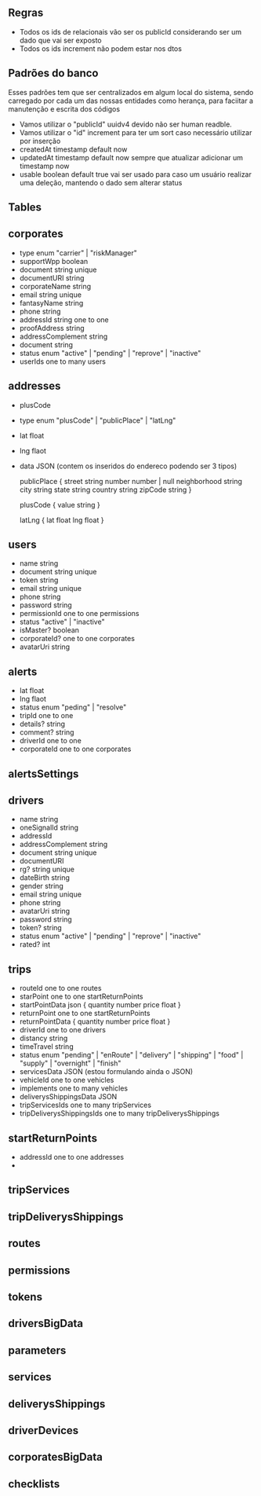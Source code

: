 ## Regras
- Todos os ids de relacionais vão ser os publicId considerando ser um dado que vai ser exposto
- Todos os ids increment não podem estar nos dtos

## Padrões do banco
Esses padrões tem que ser centralizados em algum local do sistema, sendo carregado por cada um das nossas entidades como herança, para faciitar a manutenção e escrita dos códigos

- Vamos utilizar o "publicId" uuidv4 devido não ser human readble.
- Vamos utilizar o "id" increment para ter um sort caso necessário utilizar por inserção
- createdAt timestamp default now
- updatedAt timestamp default now sempre que atualizar adicionar um timestamp now
- usable boolean default true vai ser usado para caso um usuário realizar uma deleção, mantendo o dado sem alterar status

## Tables

## corporates
- type enum "carrier" | "riskManager"
- supportWpp boolean
- document string unique
- documentURI string 
- corporateName string 
- email string unique
- fantasyName string
- phone string 
- addressId string one to one
- proofAddress string
- addressComplement string
- document string
- status enum "active" | "pending" | "reprove" | "inactive"
- userIds one to many users

## addresses
- plusCode
- type enum "plusCode" | "publicPlace" | "latLng"
- lat float
- lng flaot
- data JSON (contem os inseridos do endereco podendo ser 3 tipos)
  
  publicPlace
  {
    street string
    number number | null
    neighborhood string
    city string
    state string
    country string
    zipCode string
  }
  
  plusCode
  {
    value string
  }
  
  latLng
  {
    lat float
    lng float
  }

## users
- name string
- document string unique
- token string
- email string unique
- phone string
- password string
- permissionId one to one permissions
- status "active" | "inactive"
- isMaster? boolean
- corporateId? one to one corporates
- avatarUri string

## alerts
- lat float
- lng flaot
- status enum "peding" | "resolve"
- tripId one to one
- details? string
- comment? string
- driverId one to one
- corporateId one to one corporates

## alertsSettings

## drivers
- name string
- oneSignalId string
- addressId
- addressComplement string
- document string unique
- documentURI
- rg? string unique
- dateBirth string
- gender string
- email string unique
- phone string
- avatarUri string
- password string
- token? string
- status enum "active" | "pending" | "reprove" | "inactive"
- rated? int

## trips
- routeId one to one routes
- starPoint one to one startReturnPoints
- startPointData json
  {
    quantity number
    price float
  }
- returnPoint one to one startReturnPoints
- returnPointData
  {
    quantity number
    price float
  }
- driverId one to one drivers
- distancy string
- timeTravel string
- status enum "pending" | "enRoute" | "delivery" | "shipping" | "food" | "supply" | "overnight" | "finish"
- servicesData JSON
  (estou formulando ainda o JSON)
- vehicleId one to one vehicles
- implements one to many vehicles
- deliverysShippingsData JSON
- tripServicesIds one to many tripServices
- tripDeliverysShippingsIds one to many tripDeliverysShippings

## startReturnPoints
- addressId one to one addresses
- 

## tripServices

## tripDeliverysShippings

## routes

## permissions

## tokens

## driversBigData

## parameters

## services

## deliverysShippings

## driverDevices

## corporatesBigData

## checklists